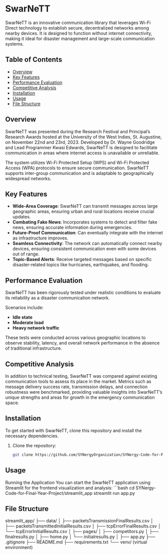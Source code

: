 # SwarNeTT

SwarNeTT is an innovative communication library that leverages Wi-Fi Direct technology to establish secure, decentralized networks among nearby devices. It is designed to function without internet connectivity, making it ideal for disaster management and large-scale communication systems.

## Table of Contents
- [Overview](#overview)
- [Key Features](#key-features)
- [Performance Evaluation](#performance-evaluation)
- [Competitive Analysis](#competitive-analysis)
- [Installation](#installation)
- [Usage](#usage)
- [File Structure](#file-structure)

## Overview

SwarNeTT was presented during the Research Festival and Principal’s Research Awards hosted at the University of the West Indies, St. Augustine, on November 22nd and 23rd, 2023. Developed by Dr. Wayne Goodridge and Lead Programmer Kwasi Edwards, SwarNeTT is designed to facilitate communication in areas where internet access is unavailable or unreliable.

The system utilizes Wi-Fi Protected Setup (WPS) and Wi-Fi Protected Access (WPA) protocols to ensure secure communication. SwarNeTT supports inter-group communication and is adaptable to geographically widespread networks.

## Key Features

- **Wide-Area Coverage**: SwarNeTT can transmit messages across large geographic areas, ensuring urban and rural locations receive crucial updates.
- **Combating Fake News**: Incorporates systems to detect and filter fake news, ensuring accurate information during emergencies.
- **Future-Proof Communication**: Can eventually integrate with the internet as infrastructure improves.
- **Seamless Connectivity**: The network can automatically connect nearby devices, ensuring consistent communication even with some devices out of range.
- **Topic-Based Alerts**: Receive targeted messages based on specific disaster-related topics like hurricanes, earthquakes, and flooding.

## Performance Evaluation

SwarNeTT has been rigorously tested under realistic conditions to evaluate its reliability as a disaster communication network.

Scenarios include:

- **Idle state**
- **Moderate load**
- **Heavy network traffic**

These tests were conducted across various geographic locations to observe stability, latency, and overall network performance in the absence of traditional infrastructure.

## Competitive Analysis

In addition to technical testing, SwarNeTT was compared against existing communication tools to assess its place in the market. Metrics such as message delivery success rate, transmission delays, and connection robustness were benchmarked, providing valuable insights into SwarNeTT’s unique strengths and areas for growth in the emergency communication space.

## Installation

To get started with SwarNeTT, clone this repository and install the necessary dependencies.

1. Clone the repository:
   ```bash
   git clone https://github.com/SYNergyOrganization/SYNergy-Code-for-Final-Year-Project

## Usage

Running the Application
You can start the SwarNeTT application using Streamlit for the frontend visualization and analysis:
    ```bash
    cd SYNergy-Code-for-Final-Year-Project/streamlit_app
    streamlit run app.py

## File Structure

streamlit_app/
├── data/
│   ├── packetsTransmissionFinalResults.csv
│   ├── packetsTransmittedInitialResults.csv
│   ├── tcpErrorFinalResults.csv
│   └── tcpErrorInitialResults.csv
│
├── pages/
│   ├── competitors.py
│   ├── finalresults.py
│   ├── home.py
│   └── initialresults.py
│
├── app.py
├── .gitignore
├── README.md
├── requirements.txt
└── venv/  (virtual environment)